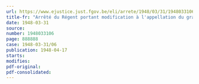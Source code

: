 ```yaml
---
url: https://www.ejustice.just.fgov.be/eli/arrete/1948/03/31/1948033106/justel
title-fr: "Arrêté du Régent portant modification à l'appellation du grade de surveillant-opérateur"
date: 1948-03-31
source:
number: 1948033106
page: 888888
case: 1948-03-31/06
publication: 1948-04-17
starts:
modifies:
pdf-original:
pdf-consolidated:
---
```


